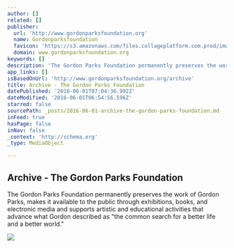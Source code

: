 ```yaml
---
author: []
related: []
publisher:
  url: 'http://www.gordonparksfoundation.org'
  name: Gordonparksfoundation
  favicon: 'https://s3.amazonaws.com/files.collageplatform.com.prod/image_cache/favicon/application/548b3beaaa921a8b5be4cbcc/4d88d2a62a78cbc78964083febd0ac0a.png'
  domain: www.gordonparksfoundation.org
keywords: []
description: 'The Gordon Parks Foundation permanently preserves the work of Gordon Parks, makes it available to the public through exhibitions, books, and electronic media and supports artistic and educational activities that advance what Gordon described as "the common search for a better life and a better world."'
app_links: []
isBasedOnUrl: 'http://www.gordonparksfoundation.org/archive'
title: Archive - The Gordon Parks Foundation
datePublished: '2016-06-01T07:04:36.992Z'
dateModified: '2016-06-01T06:54:56.596Z'
starred: false
sourcePath: _posts/2016-06-01-archive-the-gordon-parks-foundation.md
inFeed: true
hasPage: false
inNav: false
_context: 'http://schema.org'
_type: MediaObject

---
```

<article style=""><h1>Archive - The Gordon Parks Foundation</h1><p>The Gordon Parks Foundation permanently preserves the work of Gordon Parks, makes it available to the public through exhibitions, books, and electronic media and supports artistic and educational activities that advance what Gordon described as "the common search for a better life and a better world."</p><img src="https://s3.amazonaws.com/files.collageplatform.com.prod/image_cache/246x246/548b3beaaa921a8b5be4cbcc/314c34f15f4e7bdf9a84c19fc90de503.jpeg" /></article>